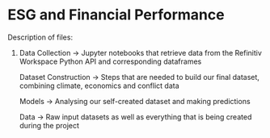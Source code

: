 # ESG and Financial Performance

Description of files:

1) Data Collection -> Jupyter notebooks that retrieve data from the Refinitiv Workspace Python API and corresponding dataframes

    Dataset Construction -> Steps that are needed to build our final dataset, combining climate, economics and conflict data

    Models -> Analysing our self-created dataset and making predictions

    Data -> Raw input datasets as well as everything that is being created during the project
